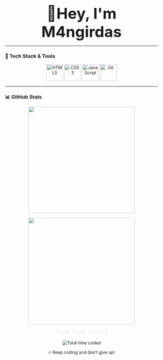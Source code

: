 <h3 align="center"><strong><span style="font-size: 50px;">🚀Hey, I'm M4ngirdas</span></strong></h3>

---

### 🚀 Tech Stack & Tools  
<p align="center">
  <img src="https://img.icons8.com/color/48/000000/html-5.png" alt="HTML5" width="55" />
  <img src="https://img.icons8.com/color/48/000000/css3.png" alt="CSS3" width="55" />
  <img src="https://img.icons8.com/color/48/000000/javascript.png" alt="JavaScript" width="55" />
  <img src="https://img.icons8.com/ios-filled/50/F05033/git.png" alt="Git" width="55" />
</p>

---

### 📊 GitHub Stats  
<p align="center">
  <img src="https://github-readme-streak-stats.herokuapp.com/?user=M4ngirdas&theme=dark&hide_border=false" width="350"/>
</p>
<p align="center">
  <img src="https://github-readme-stats.vercel.app/api/top-langs/?username=M4ngirdas&layout=compact&theme=dark&hide_border=false" width="350"/>
</p>
<p align="center">
  <span style="font-size: 20px; font-weight: bold; color: #f1f1f1;">Total Time Coded</span>
</p>
<p align="center">
  <img src="https://wakatime.com/badge/user/227c609a-e3b1-47b1-8e8f-7e368c0b34e6.svg?style=for-the-badge" alt="Total time coded" />
</p>


<p align="center">🔥 Keep coding and don’t give up!</p>

